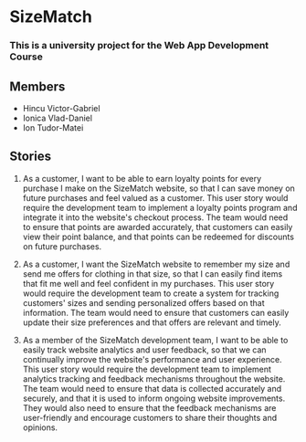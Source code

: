 # SizeMatch

### This is a university project for the Web App Development Course

## Members

* Hincu Victor-Gabriel
* Ionica Vlad-Daniel
* Ion Tudor-Matei

## Stories

1. As a customer, I want to be able to earn loyalty points for every purchase I make on the SizeMatch website, so that I can save money on future purchases and feel valued as a customer. This user story would require the development team to implement a loyalty points program and integrate it into the website's checkout process. The team would need to ensure that points are awarded accurately, that customers can easily view their point balance, and that points can be redeemed for discounts on future purchases.

2. As a customer, I want the SizeMatch website to remember my size and send me offers for clothing in that size, so that I can easily find items that fit me well and feel confident in my purchases. This user story would require the development team to create a system for tracking customers' sizes and sending personalized offers based on that information. The team would need to ensure that customers can easily update their size preferences and that offers are relevant and timely.

3. As a member of the SizeMatch development team, I want to be able to easily track website analytics and user feedback, so that we can continually improve the website's performance and user experience. This user story would require the development team to implement analytics tracking and feedback mechanisms throughout the website. The team would need to ensure that data is collected accurately and securely, and that it is used to inform ongoing website improvements. They would also need to ensure that the feedback mechanisms are user-friendly and encourage customers to share their thoughts and opinions.
